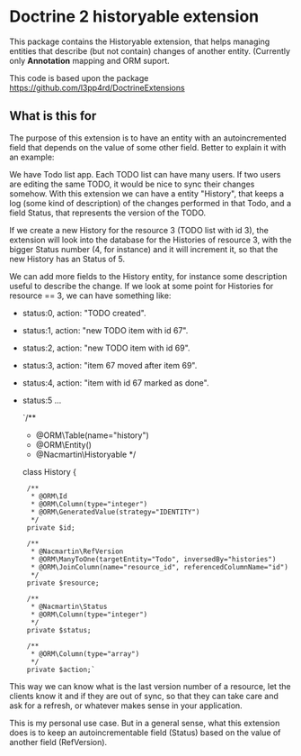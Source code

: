 # Doctrine 2 historyable extension

This package contains the Historyable extension, that helps managing entities that describe (but not contain) changes of another entity. (Currently only **Annotation** mapping and ORM suport.

This code is based upon the package https://github.com/l3pp4rd/DoctrineExtensions

## What is this for

The purpose of this extension is to have an entity with an autoincremented field that depends on the value of some other field. Better to explain it with an example:

We have Todo list app. Each TODO list can have many users. If two users are editing the same TODO, it would be nice to sync their changes somehow. With this extension we can have a entity "History", that keeps a log (some kind of description) of the changes performed in that Todo, and a field Status, that represents the version of the TODO.

If we create a new History for the resource 3 (TODO list with id 3), the extension will look into the database for the Histories of resource 3, with the bigger Status number (4, for instance) and it will increment it, so that the new History has an Status of 5.

We can add more fields to the History entity, for instance some description useful to describe the change. If we look at some point for Histories for resource == 3, we can have something like:

 * status:0, action: "TODO created".
 * status:1, action: "new TODO item with id 67".
 * status:2, action: "new TODO item with id 69".
 * status:3, action: "item 67 moved after item 69".
 * status:4, action: "item with id 67 marked as done".
 * status:5 ...

    `/**
    * @ORM\Table(name="history")
    * @ORM\Entity()
    * @Nacmartin\Historyable
    */

    class History
    {
    
        /**
         * @ORM\Id
         * @ORM\Column(type="integer")
         * @ORM\GeneratedValue(strategy="IDENTITY")
         */
        private $id;
    
        /**
         * @Nacmartin\RefVersion
         * @ORM\ManyToOne(targetEntity="Todo", inversedBy="histories")
         * @ORM\JoinColumn(name="resource_id", referencedColumnName="id")
         */
        private $resource;
    
        /**
         * @Nacmartin\Status
         * @ORM\Column(type="integer")
         */
        private $status;
    
        /**
         * @ORM\Column(type="array")
         */
        private $action;`

This way we can know what is the last version number of a resource, let the clients know it and if they are out of sync, so that they can take care and ask for a refresh, or whatever makes sense in your application.

This is my personal use case. But in a general sense, what this extension does is to keep an autoincrementable field (Status) based on the value of another field (RefVersion).
